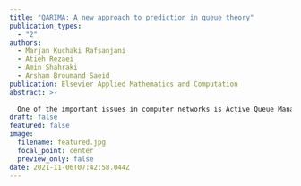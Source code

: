 ```yaml
---
title: "QARIMA: A new approach to prediction in queue theory"
publication_types:
  - "2"
authors:
  - Marjan Kuchaki Rafsanjani
  - Atieh Rezaei
  - Amin Shahraki
  - Arsham Broumand Saeid
publication: Elsevier Applied Mathematics and Computation
abstract: >-
  
  One of the important issues in computer networks is Active Queue Management (AQM) that increases the performance of the network. Autoregressive Integrated Moving Average (ARIMA) as an Active Queue Management can improve methods such as congestion control and flow control by predicting the state of the queue in the networks. In current complications of queue theory in computer networks, due to the lack of linear constant trend and other issues such as packets bursting and non-periodic fluctuations of queue length, the present methods of prediction are being challenged. In this paper, a new anticipation ploy is proposed, which improved the prototype of ARIMA by considering available problems and requirements in computer networks. The subscribed algorithm that is called Queue-based ARIMA (QARIMA), can present predictions which are closer to true data, by uplift input data models.
draft: false
featured: false
image:
  filename: featured.jpg
  focal_point: center
  preview_only: false
date: 2021-11-06T07:42:58.044Z
---
```

